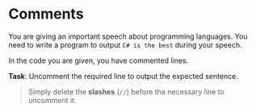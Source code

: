 # Comments

You are giving an important speech about programming languages. You need to write a program to output `C# is the best` during your speech.

In the code you are given, you have commented lines.

**Task**: Uncomment the required line to output the expected sentence.

>Simply delete the **slashes** (`//`) before the necessary line to uncomment it.
